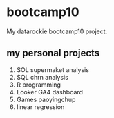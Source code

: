 # bootcamp10
My datarockie bootcamp10 project.

## my personal projects

1. SOL supermaket analysis
2. SQL chrn analysis
3. R programming
4. Looker GA4 dashboard
5. Games paoyingchup
6. linear regression

